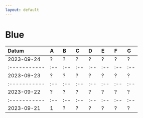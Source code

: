 ```yaml
---
layout: default
---
```


# Blue

| Datum      | A | B | C | D | E | F | G |
|:-----------|:--|:--|:--|:--|:--|:--|:--|
| 2023-09-24 | ? | ? | ? | ? | ? | ? | ? |
|:-----------|:--|:--|:--|:--|:--|:--|:--|
| 2023-09-23 | ? | ? | ? | ? | ? | ? | ? |
|:-----------|:--|:--|:--|:--|:--|:--|:--|
| 2023-09-22 | ? | ? | ? | ? | ? | ? | ? |
|:-----------|:--|:--|:--|:--|:--|:--|:--|
| 2023-09-21 | 1 | ? | ? | ? | ? | ? | ? |